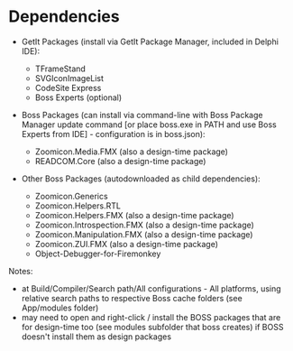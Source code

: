 # Dependencies

+ GetIt Packages (install via GetIt Package Manager, included in Delphi IDE):
    - TFrameStand
    - SVGIconImageList
    - CodeSite Express
    - Boss Experts (optional)

+ Boss Packages (can install via command-line with Boss Package Manager update command [or place boss.exe in PATH and use Boss Experts from IDE] - configuration is in boss.json):
    - Zoomicon.Media.FMX (also a design-time package)
    - READCOM.Core (also a design-time package)
+ Other Boss Packages (autodownloaded as child dependencies):
    - Zoomicon.Generics
    - Zoomicon.Helpers.RTL
    - Zoomicon.Helpers.FMX (also a design-time package)
    - Zoomicon.Introspection.FMX (also a design-time package)
    - Zoomicon.Manipulation.FMX (also a design-time package)
    - Zoomicon.ZUI.FMX (also a design-time package)
    - Object-Debugger-for-Firemonkey

Notes:
- at Build/Compiler/Search path/All configurations - All platforms, using relative search paths to respective Boss cache folders (see App/modules folder)
- may need to open and right-click / install the BOSS packages that are for design-time too (see modules subfolder that boss creates) if BOSS doesn't install them as design packages